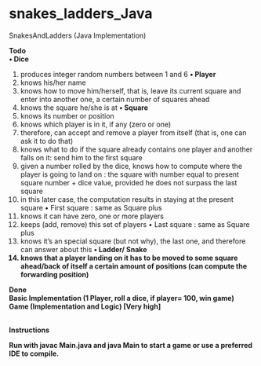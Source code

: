 # snakes_ladders_Java
SnakesAndLadders (Java Implementation)

<b> Todo</b> <br>
<b>• Dice</b>
1. produces integer random numbers between 1 and 6
<b>• Player</b>
1. knows his/her name
2. knows how to move him/herself, that is, leave its current square and enter into
another one, a certain number of squares ahead
3. knows the square he/she is at
<b>• Square</b>
1. knows its number or position
2. knows which player is in it, if any (zero or one)
3. therefore, can accept and remove a player from itself (that is, one can ask it to
do that)
4. knows what to do if the square already contains one player and another falls on
it: send him to the first square
5. given a number rolled by the dice, knows how to compute where the player is
going to land on : the square with number equal to present square number +
dice value, provided he does not surpass the last square
6. in this later case, the computation results in staying at the present square
• First square : same as Square plus
1. knows it can have zero, one or more players
2. keeps (add, remove) this set of players
• Last square : same as Square plus
1. knows it’s an special square (but not why), the last one, and therefore can answer
about this
<b>• Ladder/ Snake<b>
1. knows that a player landing on it has to be moved to some square ahead/back
of itself a certain amount of positions (can compute the forwarding position)


<b> Done </b> <br>
Basic Implementation (1 Player, roll a dice, if player= 100, win game)<br>
Game (Implementation and Logic) [Very high] <br>

<br> <b> Instructions</b><br>

Run with javac Main.java and java Main to start a game or use a preferred IDE to compile.

